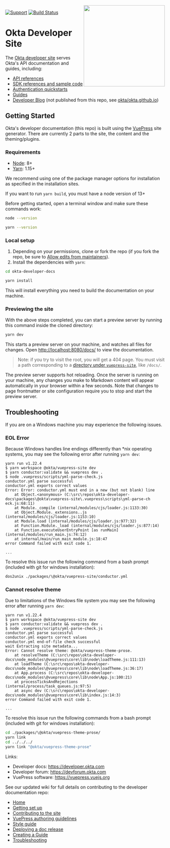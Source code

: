 <img src="https://aws1.discourse-cdn.com/standard14/uploads/oktadev/original/1X/0c6402653dfb70edc661d4976a43a46f33e5e919.png" align="right" width="256px"/>

[![Support](https://img.shields.io/badge/support-developer%20forum-blue.svg)](https://devforum.okta.com/)
[![Build Status](https://travis-ci.org/okta/okta-developer-docs.svg?branch=master)](https://travis-ci.org/okta/okta-developer-docs)

# Okta Developer Site

The [Okta developer site](https://developer.okta.com) serves Okta's API documentation and guides, including:

- [API references](https://developer.okta.com/docs/reference/)
- [SDK references and sample code](https://developer.okta.com/documentation/)
- [Authentication quickstarts](https://developer.okta.com/quickstart/)
- [Guides](https://developer.okta.com/guides/)
- [Developer Blog](https://developer.okta.com/blog/) (not published from this repo, see [okta/okta.github.io](https://github.com/okta/okta.github.io))

## Getting Started

Okta's developer documentation (this repo) is built using the [VuePress](https://vuepress.vuejs.org/) site generator.
There are currently 2 parts to the site, the content and the theming/plugins.

### Requirements

- [Node](https://nodejs.org/en/download/): 8+
- [Yarn](https://yarnpkg.com/lang/en/docs/install/#windows-stable): 1.15+

We recommend using one of the package manager options for installation as specified in the installation sites.

If you want to run `yarn build`, you must have a node version of 13+

Before getting started, open a terminal window and make sure these commands work:

```sh
node --version

yarn --version
```

### Local setup

1. Depending on your permissions, clone or fork the repo (if you fork the repo, be sure to [Allow edits from maintainers](https://help.github.com/en/articles/allowing-changes-to-a-pull-request-branch-created-from-a-fork)).
2. Install the dependencies with `yarn`:

```sh
cd okta-developer-docs

yarn install
```

This will install everything you need to build the documentation on your machine.

### Previewing the site

With the above steps completed, you can start a preview server by running this command inside the cloned directory:

```sh
yarn dev
```

This starts a preview server on your machine, and watches all files for changes. Open <http://localhost:8080/docs/> to view the documentation.

 > Note: if you try to visit the root, you will get a 404 page.  You must visit a path corresponding to a [directory under `vuepress-site`](https://github.com/okta/okta-developer-docs/tree/master/packages/%40okta/vuepress-site), like `/docs/`.

The preview server supports hot reloading. Once the server is running on your machine, any changes you make to Markdown content will appear automatically in your browser within a few seconds. Note that changes to page frontmatter or site configuration require you to stop and start the preview server.

## Troubleshooting 

If you are on a Windows machine you may experience the following issues.

### EOL Error
Because Windows handles line endings differently than *nix operating systems, you may see the following error after running `yarn dev`:

```
yarn run v1.22.4
$ yarn workspace @okta/vuepress-site dev
$ yarn conductor:validate && vuepress dev .
$ node .vuepress/scripts/yml-parse-check.js
conductor.yml parse successful
conductor.yml exports correct values
Error: Error: conductor.yml must end in a new (but not blank) line
    at Object.<anonymous> (C:\src\repos\okta-developer-docs\packages\@okta\vuepress-site\.vuepress\scripts\yml-parse-ch
eck.js:68:11)
    at Module._compile (internal/modules/cjs/loader.js:1133:30)
    at Object.Module._extensions..js (internal/modules/cjs/loader.js:1153:10)
    at Module.load (internal/modules/cjs/loader.js:977:32)
    at Function.Module._load (internal/modules/cjs/loader.js:877:14)
    at Function.executeUserEntryPoint [as runMain] (internal/modules/run_main.js:74:12)
    at internal/main/run_main_module.js:18:47
error Command failed with exit code 1.

... 
```

To resolve this issue run the following command from a bash prompt (included with git for windows installation):

```sh
dos2unix ./packages/\@okta/vuepress-site/conductor.yml
```

### Cannot resolve theme

Due to limitations of the Windows file system you may see the following error after running `yarn dev`:

```
yarn run v1.22.4
$ yarn workspace @okta/vuepress-site dev
$ yarn conductor:validate && vuepress dev .
$ node .vuepress/scripts/yml-parse-check.js
conductor.yml parse successful
conductor.yml exports correct values
conductor.yml end-of-file check successful
wait Extracting site metadata...
Error: Cannot resolve theme: @okta/vuepress-theme-prose.
    at resolveTheme (C:\src\repos\okta-developer-docs\node_modules\@vuepress\core\lib\node\loadTheme.js:111:13)        
    at loadTheme (C:\src\repos\okta-developer-docs\node_modules\@vuepress\core\lib\node\loadTheme.js:36:17)
    at App.process (C:\src\repos\okta-developer-docs\node_modules\@vuepress\core\lib\node\App.js:100:21)
    at processTicksAndRejections (internal/process/task_queues.js:97:5)
    at async dev (C:\src\repos\okta-developer-docs\node_modules\@vuepress\core\lib\index.js:14:3)
error Command failed with exit code 1.

...
```

To resolve this issue run the following commands from a bash prompt (included with git for windows installation):

```sh
cd ./packages/\@okta/vuepress-theme-prose/
yarn link
cd ../../../
yarn link "@okta/vuepress-theme-prose"
```

Links:

- Developer docs: <https://developer.okta.com>
- Developer forum: <https://devforum.okta.com>
- VuePress software: <https://vuepress.vuejs.org>

See our updated wiki for full details on contributing to the developer documentation repo:

- [Home](https://github.com/okta/okta-developer-docs/wiki)
- [Getting set up](https://github.com/okta/okta-developer-docs/wiki/Getting-set-up)
- [Contributing to the site](https://github.com/okta/okta-developer-docs/wiki/Contributing-to-the-Site)
- [VuePress authoring guidelines](https://github.com/okta/okta-developer-docs/wiki/VuePress-Authoring-Guidelines)
- [Style guide](https://github.com/okta/okta-developer-docs/wiki/Style-Guide)
- [Deploying a doc release](https://github.com/okta/okta-developer-docs/wiki/Deploying-a-Doc-Release)
- [Creating a Guide](https://github.com/okta/okta-developer-docs/wiki/Creating-a-Guide)
- [Troubleshooting](https://github.com/okta/okta-developer-docs/wiki/Troubleshooting)
